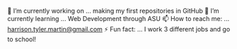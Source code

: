 
🔭 I’m currently working on ... making my first repositories in GitHub
🌱 I’m currently learning ... Web Development through ASU
📫 How to reach me: ... harrison.tyler.martin@gmail.com
⚡ Fun fact: ... I work 3 different jobs and go to school!
